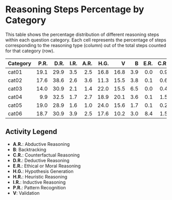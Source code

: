 # Reasoning Steps Percentage by Category

This table shows the percentage distribution of different reasoning steps within each question category.
Each cell represents the percentage of steps corresponding to the reasoning type (column) out of the total steps counted for that category (row).

| Category   |   P.R. |   D.R. |   I.R. |   A.R. |   H.G. |    V |   B |   E.R. |   C.R. |   H.R. |
|:-----------|-------:|-------:|-------:|-------:|-------:|-----:|----:|-------:|-------:|-------:|
| cat01      |   19.1 |   29.9 |    3.5 |    2.5 |   16.8 | 16.8 | 3.9 |    0.0 |    0.9 |    6.6 |
| cat02      |   17.6 |   38.6 |    2.6 |    3.6 |   11.3 | 15.5 | 3.8 |    0.1 |    0.6 |    6.3 |
| cat03      |   14.0 |   30.9 |    2.1 |    1.4 |   22.0 | 15.5 | 6.5 |    0.0 |    0.4 |    7.2 |
| cat04      |    9.9 |   32.5 |    1.7 |    2.7 |   18.9 | 20.1 | 3.6 |    0.1 |    1.5 |    9.0 |
| cat05      |   19.0 |   28.9 |    1.6 |    1.0 |   24.0 | 15.6 | 1.7 |    0.1 |    0.2 |    7.8 |
| cat06      |   18.7 |   30.9 |    3.9 |    2.5 |   17.6 | 10.2 | 3.0 |    8.4 |    1.5 |    3.2 |

## Activity Legend

* **A.R.**: Abductive Reasoning
* **B**: Backtracking
* **C.R.**: Counterfactual Reasoning
* **D.R.**: Deductive Reasoning
* **E.R.**: Ethical or Moral Reasoning
* **H.G.**: Hypothesis Generation
* **H.R.**: Heuristic Reasoning
* **I.R.**: Inductive Reasoning
* **P.R.**: Pattern Recognition
* **V**: Validation

